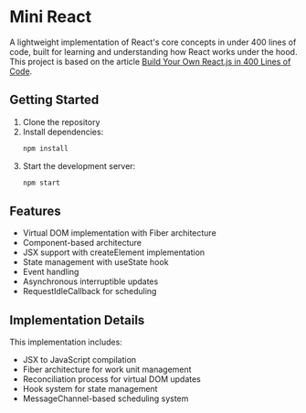 # Mini React

A lightweight implementation of React's core concepts in under 400 lines of code, built for learning and understanding how React works under the hood. This project is based on the article [Build Your Own React.js in 400 Lines of Code](https://webdeveloper.beehiiv.com/p/build-react-400-lines-code).

## Getting Started

1. Clone the repository
2. Install dependencies:
   ```bash
   npm install
   ```
3. Start the development server:
   ```bash
   npm start
   ```

## Features

- Virtual DOM implementation with Fiber architecture
- Component-based architecture
- JSX support with createElement implementation
- State management with useState hook
- Event handling
- Asynchronous interruptible updates
- RequestIdleCallback for scheduling

## Implementation Details

This implementation includes:
- JSX to JavaScript compilation
- Fiber architecture for work unit management
- Reconciliation process for virtual DOM updates
- Hook system for state management
- MessageChannel-based scheduling system

